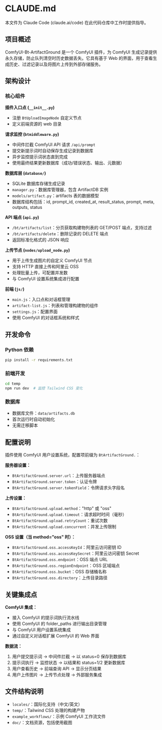 # CLAUDE.md

本文件为 Claude Code (claude.ai/code) 在此代码仓库中工作时提供指导。

## 项目概述

ComfyUI-Bt-ArtifactGround 是一个 ComfyUI 插件，为 ComfyUI 生成记录提供永久存储，防止队列清空时历史数据丢失。它具有基于 Web 的界面，用于查看生成历史、过滤记录以及将图片上传到外部存储服务。

## 架构设计

### 核心组件

**插件入口点 (`__init__.py`)**

- 注册 `BtUploadImageNode` 自定义节点
- 定义前端资源的 web 目录

**请求监控 (`btmiddleware.py`)**

- 中间件拦截 ComfyUI API 请求 `/api/prompt`
- 提交新提示词时自动保存生成记录到数据库
- 异步监控提示词状态直到完成
- 使用最终结果更新数据库（成功/错误状态、输出、元数据）

**数据库层 (`database/`)**

- SQLite 数据库存储生成记录
- `manager.py`：数据库管理器，包含 ArtifactDB 实例
- `models/artifact.py`：artifacts 表的数据模型
- 数据库结构包括：id, prompt_id, created_at, result_status, prompt, meta, outputs, status

**API 端点 (`api.py`)**

- `/bt/artifacts/list`：分页获取构建物列表的 GET/POST 端点，支持过滤
- `/bt/artifacts/delete`：删除记录的 DELETE 端点
- 返回标准化格式的 JSON 响应

**上传节点 (`nodes/upload_node.py`)**

- 用于上传生成图片的自定义 ComfyUI 节点
- 支持 HTTP 直接上传和阿里云 OSS
- 处理批量上传，可配置并发数
- 与 ComfyUI 设置系统集成进行配置

**前端 (`js/`)**

- `main.js`：入口点和对话框管理
- `artifact-list.js`：列表和管理构建物的组件
- `settings.js`：配置界面
- 使用 ComfyUI 的对话框系统和样式

## 开发命令

### Python 依赖

```bash
pip install -r requirements.txt
```

### 前端开发

```bash
cd temp
npm run dev  # 监控 Tailwind CSS 变化
```

### 数据库

- 数据库文件：`data/artifacts.db`
- 首次运行时自动初始化
- 无需迁移脚本

## 配置说明

插件使用 ComfyUI 用户设置系统，配置项前缀为 `BtArtifactGround.`：

**服务器设置：**

- `BtArtifactGround.server.url`：上传服务器端点
- `BtArtifactGround.server.token`：认证令牌
- `BtArtifactGround.server.tokenField`：令牌请求头字段名

**上传设置：**

- `BtArtifactGround.upload.method`："http" 或 "oss"
- `BtArtifactGround.upload.timeout`：请求超时时间（毫秒）
- `BtArtifactGround.upload.retryCount`：重试次数
- `BtArtifactGround.upload.concurrent`：并发上传限制

**OSS 设置（当 method="oss" 时）：**

- `BtArtifactGround.oss.accessKeyId`：阿里云访问密钥 ID
- `BtArtifactGround.oss.accessKeySecret`：阿里云访问密钥 Secret
- `BtArtifactGround.oss.endpoint`：OSS 端点 URL
- `BtArtifactGround.oss.regionEndpoint`：OSS 区域端点
- `BtArtifactGround.oss.bucket`：OSS 存储桶名称
- `BtArtifactGround.oss.directory`：上传目录路径

## 关键集成点

**ComfyUI 集成：**

- 接入 ComfyUI 的提示词执行流水线
- 使用 ComfyUI 的 folder_paths 进行输出目录管理
- 与 ComfyUI 用户设置系统集成
- 通过自定义对话框扩展 ComfyUI 的 Web 界面

**数据流：**

1. 用户提交提示词 → 中间件拦截 → 以 status=0 保存到数据库
2. 提示词执行 → 监控状态 → 以结果和 status=1/2 更新数据库
3. 用户查看历史 → 前端查询 API → 显示分页结果
4. 用户上传图片 → 上传节点处理 → 外部服务集成

## 文件结构说明

- `locales/`：国际化支持（中文/英文）
- `temp/`：Tailwind CSS 处理的构建产物
- `example_workflows/`：示例 ComfyUI 工作流文件
- `doc/`：文档资源，包括使用截图